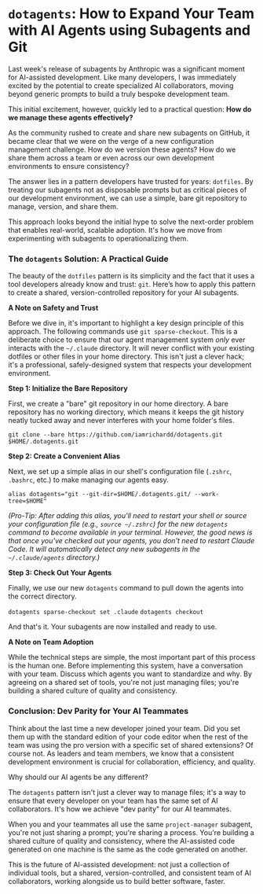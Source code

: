 
# `dotagents`: How to Expand Your Team with AI Agents using Subagents and Git

Last week's release of subagents by Anthropic was a significant moment for AI-assisted development. Like many developers, I was immediately excited by the potential to create specialized AI collaborators, moving beyond generic prompts to build a truly bespoke development team.

This initial excitement, however, quickly led to a practical question: **How do we manage these agents effectively?**

As the community rushed to create and share new subagents on GitHub, it became clear that we were on the verge of a new configuration management challenge. How do we version these agents? How do we share them across a team or even across our own development environments to ensure consistency?

The answer lies in a pattern developers have trusted for years: `dotfiles`. By treating our subagents not as disposable prompts but as critical pieces of our development environment, we can use a simple, bare git repository to manage, version, and share them.

This approach looks beyond the initial hype to solve the next-order problem that enables real-world, scalable adoption. It's how we move from experimenting with subagents to operationalizing them.

### The `dotagents` Solution: A Practical Guide

The beauty of the `dotfiles` pattern is its simplicity and the fact that it uses a tool developers already know and trust: `git`. Here’s how to apply this pattern to create a shared, version-controlled repository for your AI subagents.

**A Note on Safety and Trust**

Before we dive in, it's important to highlight a key design principle of this approach. The following commands use `git sparse-checkout`. This is a deliberate choice to ensure that our agent management system *only* ever interacts with the `~/.claude` directory. It will never conflict with your existing dotfiles or other files in your home directory. This isn't just a clever hack; it's a professional, safely-designed system that respects your development environment.

**Step 1: Initialize the Bare Repository**

First, we create a "bare" git repository in our home directory. A bare repository has no working directory, which means it keeps the git history neatly tucked away and never interferes with your home folder's files.

`git clone --bare https://github.com/iamrichardd/dotagents.git $HOME/.dotagents.git`

**Step 2: Create a Convenient Alias**

Next, we set up a simple alias in our shell's configuration file (`.zshrc`, `.bashrc`, etc.) to make managing our agents easy.

`alias dotagents="git --git-dir=$HOME/.dotagents.git/ --work-tree=$HOME"`

*(Pro-Tip: After adding this alias, you'll need to restart your shell or source your configuration file (e.g., `source ~/.zshrc`) for the new `dotagents` command to become available in your terminal. However, the good news is that once you've checked out your agents, you don't need to restart Claude Code. It will automatically detect any new subagents in the `~/.claude/agents` directory.)*

**Step 3: Check Out Your Agents**

Finally, we use our new `dotagents` command to pull down the agents into the correct directory.

`dotagents sparse-checkout set .claude`
`dotagents checkout`

And that's it. Your subagents are now installed and ready to use.

**A Note on Team Adoption**

While the technical steps are simple, the most important part of this process is the human one. Before implementing this system, have a conversation with your team. Discuss which agents you want to standardize and why. By agreeing on a shared set of tools, you're not just managing files; you're building a shared culture of quality and consistency.

### Conclusion: Dev Parity for Your AI Teammates

Think about the last time a new developer joined your team. Did you set them up with the standard edition of your code editor when the rest of the team was using the pro version with a specific set of shared extensions? Of course not. As leaders and team members, we know that a consistent development environment is crucial for collaboration, efficiency, and quality.

Why should our AI agents be any different?

The `dotagents` pattern isn't just a clever way to manage files; it's a way to ensure that every developer on your team has the same set of AI collaborators. It's how we achieve "dev parity" for our AI teammates.

When you and your teammates all use the same `project-manager` subagent, you're not just sharing a prompt; you're sharing a process. You're building a shared culture of quality and consistency, where the AI-assisted code generated on one machine is the same as the code generated on another.

This is the future of AI-assisted development: not just a collection of individual tools, but a shared, version-controlled, and consistent team of AI collaborators, working alongside us to build better software, faster.
